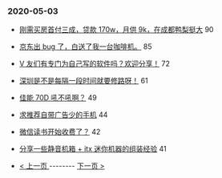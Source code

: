 ### 2020-05-03 
- [刚需买房首付三成，贷款 170w，月供 9k，在成都鸭梨挺大](https://www.v2ex.com/t/668178) 90
- [京东出 bug 了，白送了我一台咖啡机。](https://www.v2ex.com/t/668130) 85
- [V 友们有专门为自己写的软件吗？欢迎分享！](https://www.v2ex.com/t/668184) 72
- [深圳是不是每隔一段时间就要修路呀！](https://www.v2ex.com/t/668188) 61
- [佳能 70D 吼不吼啊？](https://www.v2ex.com/t/668182) 49
- [求推荐自带广告少的手机](https://www.v2ex.com/t/668260) 44
- [微信读书开始收费了？](https://www.v2ex.com/t/668216) 42
- [分享一些静音机箱 + itx 迷你机器的组装经验](https://www.v2ex.com/t/668180) 41 

- [ < 上一页 ](https://github.com/able8/v2ex-hot-record/blob/master/2020-05-02.md) -------- [ 下一页 > ](https://github.com/able8/v2ex-hot-record/blob/master/2020-05-04.md)